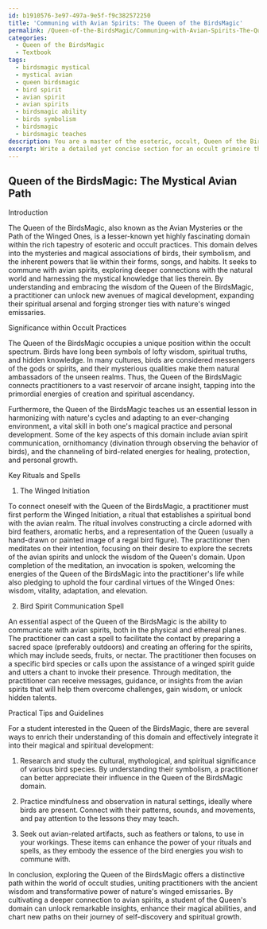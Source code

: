 ```yaml
---
id: b1910576-3e97-497a-9e5f-f9c382572250
title: 'Communing with Avian Spirits: The Queen of the BirdsMagic'
permalink: /Queen-of-the-BirdsMagic/Communing-with-Avian-Spirits-The-Queen-of-the-BirdsMagic/
categories:
  - Queen of the BirdsMagic
  - Textbook
tags:
  - birdsmagic mystical
  - mystical avian
  - queen birdsmagic
  - bird spirit
  - avian spirit
  - avian spirits
  - birdsmagic ability
  - birds symbolism
  - birdsmagic
  - birdsmagic teaches
description: You are a master of the esoteric, occult, Queen of the BirdsMagic and education, you have written many textbooks on the subject in ways that provide students with rich and deep understanding of the subject. You are being asked to write textbook-like sections on a topic and you do it with full context, explainability, and reliability in accuracy to the true facts of the topic at hand, in a textbook style that a student would easily be able to learn from, in a rich, engaging, and contextual way. Always include relevant context (such as formulas and history), related concepts, and in a way that someone can gain deep insights from.
excerpt: Write a detailed yet concise section for an occult grimoire that focuses on the esoteric domain of the Queen of the BirdsMagic. Include an introduction to the topic, the significance of this domain within the broader occult practices, key rituals or spells associated with it, and practical tips and guidelines for a student to utilize in order to enrich their understanding of Queen of the BirdsMagic and its implications on their magical development.
---
```


## Queen of the BirdsMagic: The Mystical Avian Path

Introduction

The Queen of the BirdsMagic, also known as the Avian Mysteries or the Path of the Winged Ones, is a lesser-known yet highly fascinating domain within the rich tapestry of esoteric and occult practices. This domain delves into the mysteries and magical associations of birds, their symbolism, and the inherent powers that lie within their forms, songs, and habits. It seeks to commune with avian spirits, exploring deeper connections with the natural world and harnessing the mystical knowledge that lies therein. By understanding and embracing the wisdom of the Queen of the BirdsMagic, a practitioner can unlock new avenues of magical development, expanding their spiritual arsenal and forging stronger ties with nature's winged emissaries.

Significance within Occult Practices

The Queen of the BirdsMagic occupies a unique position within the occult spectrum. Birds have long been symbols of lofty wisdom, spiritual truths, and hidden knowledge. In many cultures, birds are considered messengers of the gods or spirits, and their mysterious qualities make them natural ambassadors of the unseen realms. Thus, the Queen of the BirdsMagic connects practitioners to a vast reservoir of arcane insight, tapping into the primordial energies of creation and spiritual ascendancy.

Furthermore, the Queen of the BirdsMagic teaches us an essential lesson in harmonizing with nature's cycles and adapting to an ever-changing environment, a vital skill in both one's magical practice and personal development. Some of the key aspects of this domain include avian spirit communication, ornithomancy (divination through observing the behavior of birds), and the channeling of bird-related energies for healing, protection, and personal growth.

Key Rituals and Spells

1. The Winged Initiation

To connect oneself with the Queen of the BirdsMagic, a practitioner must first perform the Winged Initiation, a ritual that establishes a spiritual bond with the avian realm. The ritual involves constructing a circle adorned with bird feathers, aromatic herbs, and a representation of the Queen (usually a hand-drawn or painted image of a regal bird figure). The practitioner then meditates on their intention, focusing on their desire to explore the secrets of the avian spirits and unlock the wisdom of the Queen's domain. Upon completion of the meditation, an invocation is spoken, welcoming the energies of the Queen of the BirdsMagic into the practitioner's life while also pledging to uphold the four cardinal virtues of the Winged Ones: wisdom, vitality, adaptation, and elevation.

2. Bird Spirit Communication Spell

An essential aspect of the Queen of the BirdsMagic is the ability to communicate with avian spirits, both in the physical and ethereal planes. The practitioner can cast a spell to facilitate the contact by preparing a sacred space (preferably outdoors) and creating an offering for the spirits, which may include seeds, fruits, or nectar. The practitioner then focuses on a specific bird species or calls upon the assistance of a winged spirit guide and utters a chant to invoke their presence. Through meditation, the practitioner can receive messages, guidance, or insights from the avian spirits that will help them overcome challenges, gain wisdom, or unlock hidden talents.

Practical Tips and Guidelines

For a student interested in the Queen of the BirdsMagic, there are several ways to enrich their understanding of this domain and effectively integrate it into their magical and spiritual development:

1. Research and study the cultural, mythological, and spiritual significance of various bird species. By understanding their symbolism, a practitioner can better appreciate their influence in the Queen of the BirdsMagic domain.

2. Practice mindfulness and observation in natural settings, ideally where birds are present. Connect with their patterns, sounds, and movements, and pay attention to the lessons they may teach.

3. Seek out avian-related artifacts, such as feathers or talons, to use in your workings. These items can enhance the power of your rituals and spells, as they embody the essence of the bird energies you wish to commune with.

In conclusion, exploring the Queen of the BirdsMagic offers a distinctive path within the world of occult studies, uniting practitioners with the ancient wisdom and transformative power of nature's winged emissaries. By cultivating a deeper connection to avian spirits, a student of the Queen's domain can unlock remarkable insights, enhance their magical abilities, and chart new paths on their journey of self-discovery and spiritual growth.
